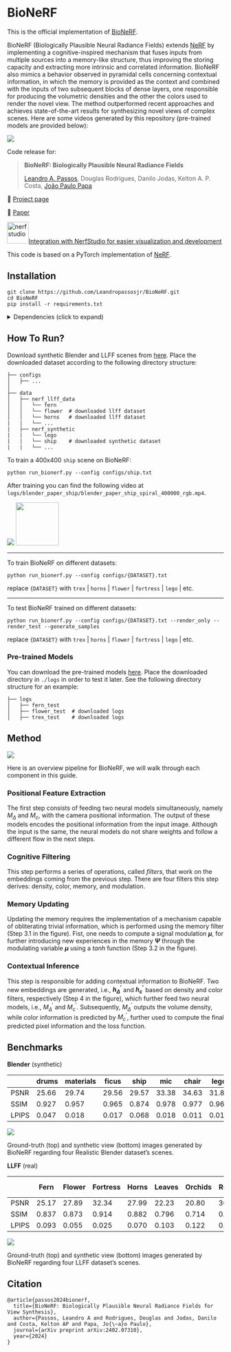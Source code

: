 # BioNeRF

This is the official implementation of [BioNeRF](https://leandropassosjr.github.io/BioNeRF/).

BioNeRF (Biologically Plausible Neural Radiance Fields) extends [NeRF](http://www.matthewtancik.com/nerf) by implementing a cognitive-inspired mechanism that fuses inputs from multiple sources into a memory-like structure, thus improving the storing capacity and extracting more intrinsic and correlated information. BioNeRF also mimics a behavior observed in pyramidal cells concerning contextual information, in which the memory is provided as the context and combined with the inputs of two subsequent blocks of dense layers, one responsible for producing the volumetric densities and the other the colors used to render the novel view. The method outperformed recent approaches and achieves state-of-the-art results for synthesizing novel views of complex scenes. Here are some videos generated by this repository (pre-trained models are provided below):


![](https://leandropassosjr.github.io/BioNeRF/static/images/gifs.gif)

Code release for:

> __BioNeRF: Biologically Plausible Neural Radiance Fields__
>
> [Leandro A. Passos](https://leandropassosjr.github.io/personal/), Douglas Rodrigues, Danilo Jodas, Kelton A. P. Costa, [João Paulo Papa](https://papajpblog.wordpress.com/)

:rocket: [Project page](https://leandropassosjr.github.io/BioNeRF/)

:newspaper: [Paper](https://arxiv.org/pdf/2402.07310.pdf)

<img src="https://leandropassosjr.github.io/BioNeRF/static/images/dozer.png" alt="nerfstudio" width="50"/>[Integration with NerfStudio for easier visualization and development](https://github.com/Leandropassosjr/ns_bionerf)


This code is based on a PyTorch implementation of [NeRF](https://github.com/yenchenlin/nerf-pytorch).

## Installation

```
git clone https://github.com/Leandropassosjr/BioNeRF.git
cd BioNeRF
pip install -r requirements.txt
```

<details>
  <summary> Dependencies (click to expand) </summary>
  
  ## Dependencies
  - numpy
  - torch
  - torchvision
  - imageio
  - imageio
  - matplotlib
  - configargparse
  - tensorboard
  - tqdm
  - opencv-python
  - torchmetrics

  
The LLFF data loader requires ImageMagick.
  
</details>

## How To Run?


Download synthetic Blender and LLFF scenes from [here](https://drive.google.com/drive/folders/128yBriW1IG_3NJ5Rp7APSTZsJqdJdfc1). Place the downloaded dataset according to the following directory structure:
```
├── configs                                                                                                       
│   ├── ...                                                                                     
│                                                                                               
├── data                                                                                                                                                                                                       
│   ├── nerf_llff_data                                                                                                  
│   │   └── fern                                                                                                                             
│   │   └── flower  # downloaded llff dataset                                                                                  
│   │   └── horns   # downloaded llff dataset
|   |   └── ...
|   ├── nerf_synthetic
|   |   └── lego
|   |   └── ship    # downloaded synthetic dataset
|   |   └── ...
```





To train a 400x400 `ship` scene on BioNeRF:
```
python run_bionerf.py --config configs/ship.txt
```

After training you can find the following video at `logs/blender_paper_ship/blender_paper_ship_spiral_400000_rgb.mp4`.

![](https://leandropassosjr.github.io/BioNeRF/static/images/ship.gif)
<img src="https://leandropassosjr.github.io/BioNeRF/static/images/ship.gif" width="100" height="100">

---

To train BioNeRF on different datasets: 

```
python run_bionerf.py --config configs/{DATASET}.txt
```

replace `{DATASET}` with `trex` | `horns` | `flower` | `fortress` | `lego` | etc.

---

To test BioNeRF trained on different datasets: 

```
python run_bionerf.py --config configs/{DATASET}.txt --render_only --render_test --generate_samples
```

replace `{DATASET}` with `trex` | `horns` | `flower` | `fortress` | `lego` | etc.

### Pre-trained Models

You can download the pre-trained models [here](https://drive.google.com/drive/folders/1oOVRMq3EJ3q4pZcbeuoiCuh1zrdiRb85?usp=drive_link). Place the downloaded directory in `./logs` in order to test it later. See the following directory structure for an example:

```
├── logs 
│   ├── fern_test
│   ├── flower_test  # downloaded logs
│   ├── trex_test    # downloaded logs
```

## Method

<img src='https://leandropassosjr.github.io/BioNeRF/static/images/BioNeRF.png'/>

Here is an overview pipeline for BioNeRF, we will walk through each component in this guide.

### Positional Feature Extraction
The first step consists of feeding two neural models simultaneously, namely $M_{\Delta}$ and $M_c$, with the camera positional information. The output of these models encodes the positional information from the input image. Although the input is the same, the neural models do not share weights and follow a different flow in the next steps.

### Cognitive Filtering
This step performs a series of operations, called *filters*, that work on the embeddings coming from the previous step. There are four filters this step derives: density, color, memory, and modulation.

### Memory Updating
Updating the memory requires the implementation of a mechanism capable of obliterating trivial information, which is performed using the memory filter (Step 3.1 in the figure). Fist, one needs to compute a signal modulation **$\mu$**, for further introducing new experiences in the memory **$\Psi$** through the modulating variable **$\mu$** using a $\textit{tanh}$ function (Step 3.2 in the figure).

### Contextual Inference
This step is responsible for adding contextual information to BioNeRF. Two new embeddings are generated, i.e., **${h}^{\prime}_\Delta$** and **${h}^{\prime}_c$** based on density and color filters, respectively (Step 4 in the figure), which further feed two neural models, i.e., $M^\prime_\Delta$ and $M^\prime_c$. Subsequently, $M^\prime_\Delta$ outputs the volume density, while color information is predicted by $M^{\prime}_c$, further used to compute the final predicted pixel information and the loss function.


## Benchmarks

**Blender** (synthetic)

|       | drums | materials | ficus | ship  | mic   | chair | lego  | hotdog | AVG   |
| ----- | ----- | --------- | ----- | ----  | ---   | ----- | ----  | ------ | ---   |
| PSNR  | 25.66 | 29.74     | 29.56 | 29.57 | 33.38 | 34.63 | 31.82 | 37.23  | 31.45 |
| SSIM  | 0.927 | 0.957     | 0.965 | 0.874 | 0.978 | 0.977 | 0.963 | 0.980  | 0.953 |
| LPIPS | 0.047 | 0.018     | 0.017 | 0.068 | 0.018 | 0.011 | 0.016 | 0.010  | 0.026 |

<img src='https://leandropassosjr.github.io/BioNeRF/static/images/blender.jpeg'/>

Ground-truth (top) and synthetic view (bottom) images generated by BioNeRF regarding four Realistic Blender dataset’s scenes.

**LLFF** (real)

|       | Fern  | Flower | Fortress | Horns  | Leaves | Orchids  | Room  | T-Rex | AVG   |
| ----  | ----- | ------ | -------- | -----  | -----  | -------  | ----- | ----- | ---   |
| PSNR  | 25.17 | 27.89  | 32.34    | 27.99  | 22.23  | 20.80    | 30.75 | 27.56 | 27.01 | 
| SSIM  | 0.837 | 0.873  | 0.914    | 0.882  | 0.796  | 0.714    | 0.911 | 0.911 | 0.861 |
| LPIPS | 0.093 | 0.055  | 0.025    | 0.070  | 0.103  | 0.122    | 0.029 | 0.044 | 0.068 |

<img src='https://leandropassosjr.github.io/BioNeRF/static/images/llff.jpeg'/>

Ground-truth (top) and synthetic view (bottom) images generated by BioNeRF regarding four LLFF dataset’s scenes.


## Citation
```
@article{passos2024bionerf,
  title={BioNeRF: Biologically Plausible Neural Radiance Fields for View Synthesis},
  author={Passos, Leandro A and Rodrigues, Douglas and Jodas, Danilo and Costa, Kelton AP and Papa, Jo{\~a}o Paulo},
  journal={arXiv preprint arXiv:2402.07310},
  year={2024}
}
```


